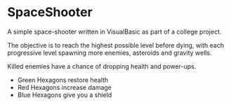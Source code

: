 # SpaceShooter

A simple space-shooter written in VisualBasic as part of a college project.

The objective is to reach the highest possible level before dying, with each progressive level spawning more enemies, asteroids and gravity wells.

Killed enemies have a chance of dropping health and power-ups.

- Green Hexagons restore health
- Red Hexagons increase damage
- Blue Hexagons give you a shield
